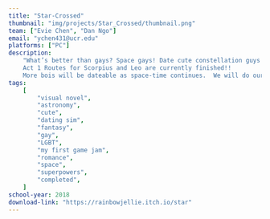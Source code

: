 ```yaml
---
title: "Star-Crossed"
thumbnail: "img/projects/Star_Crossed/thumbnail.png"
team: ["Evie Chen", "Dan Ngo"]
email: "ychen431@ucr.edu"
platforms: ["PC"]
description:
    "What’s better than gays? Space gays! Date cute constellation guys from outer space while trying to help them save the Earth from destruction!
    Act 1 Routes for Scorpius and Leo are currently finished!!
    More bois will be dateable as space-time continues.  We will do our best so please support us! >w<"
tags:
    [
        "visual novel",
        "astronomy",
        "cute",
        "dating sim",
        "fantasy",
        "gay",
        "LGBT",
        "my first game jam",
        "romance",
        "space",
        "superpowers",
        "completed",
    ]
school-year: 2018
download-link: "https://rainbowjellie.itch.io/star"
---
```

